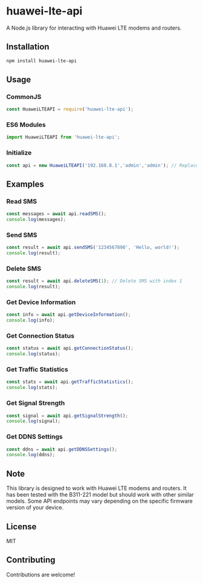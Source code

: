# huawei-lte-api

A Node.js library for interacting with Huawei LTE modems and routers.

## Installation

```bash
npm install huawei-lte-api
```

## Usage

### CommonJS

```javascript
const HuaweiLTEAPI = require('huawei-lte-api');
```

### ES6 Modules

```javascript
import HuaweiLTEAPI from 'huawei-lte-api';
```

### Initialize

```javascript
const api = new HuaweiLTEAPI('192.168.8.1','admin','admin'); // Replace with your modem's IP, username and password, default 'admin'
```

## Examples

### Read SMS

```javascript
const messages = await api.readSMS();
console.log(messages);
```

### Send SMS

```javascript
const result = await api.sendSMS('1234567890', 'Hello, world!');
console.log(result);
```

### Delete SMS

```javascript
const result = await api.deleteSMS(1); // Delete SMS with index 1
console.log(result);
```

### Get Device Information

```javascript
const info = await api.getDeviceInformation();
console.log(info);
```

### Get Connection Status

```javascript
const status = await api.getConnectionStatus();
console.log(status);
```

### Get Traffic Statistics

```javascript
const stats = await api.getTrafficStatistics();
console.log(stats);
```

### Get Signal Strength

```javascript
const signal = await api.getSignalStrength();
console.log(signal);
```

### Get DDNS Settings

```javascript
const ddns = await api.getDDNSSettings();
console.log(ddns);
```

## Note

This library is designed to work with Huawei LTE modems and routers. It has been tested with the B311-221 model but should work with other similar models. Some API endpoints may vary depending on the specific firmware version of your device.

## License

MIT

## Contributing

Contributions are welcome!